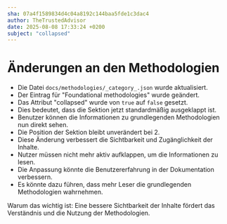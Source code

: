 ```yaml
---
sha: 07a4f1589834d4c04a8192c144baa5fde1c3dac4
author: TheTrustedAdvisor
date: 2025-08-08 17:33:24 +0200
subject: "collapsed"
---
```


  # Änderungen an den Methodologien

- Die Datei `docs/methodologies/_category_.json` wurde aktualisiert.
- Der Eintrag für "Foundational methodologies" wurde geändert.
- Das Attribut "collapsed" wurde von `true` auf `false` gesetzt.
- Dies bedeutet, dass die Sektion jetzt standardmäßig ausgeklappt ist.
- Benutzer können die Informationen zu grundlegenden Methodologien nun direkt sehen.
- Die Position der Sektion bleibt unverändert bei 2.
- Diese Änderung verbessert die Sichtbarkeit und Zugänglichkeit der Inhalte.
- Nutzer müssen nicht mehr aktiv aufklappen, um die Informationen zu lesen.
- Die Anpassung könnte die Benutzererfahrung in der Dokumentation verbessern.
- Es könnte dazu führen, dass mehr Leser die grundlegenden Methodologien wahrnehmen.

Warum das wichtig ist: Eine bessere Sichtbarkeit der Inhalte fördert das Verständnis und die Nutzung der Methodologien.

